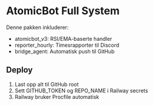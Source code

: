 # AtomicBot Full System

Denne pakken inkluderer:
- atomicbot_v3: RSI/EMA-baserte handler
- reporter_hourly: Timesrapporter til Discord
- bridge_agent: Automatisk push til GitHub

## Deploy
1. Last opp alt til GitHub root
2. Sett GITHUB_TOKEN og REPO_NAME i Railway secrets
3. Railway bruker Procfile automatisk

